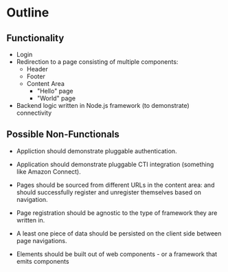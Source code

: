 # Outline

## Functionality

* Login 
* Redirection to a page consisting of multiple components:
    * Header 
    * Footer
    * Content Area
        * "Hello" page
        * "World" page
* Backend logic written in Node.js framework (to demonstrate) connectivity

## Possible Non-Functionals

* Appliction should demonstrate pluggable authentication.
* Application should demonstrate pluggable CTI integration (something like Amazon Connect).

* Pages should be sourced from different URLs in the content area: and should successfully register and unregister themselves based on navigation.
* Page registration should be agnostic to the type of framework they are written in.

* A least one piece of data should be persisted on the client side between page navigations.
* Elements should be built out of web components - or a framework that emits components


